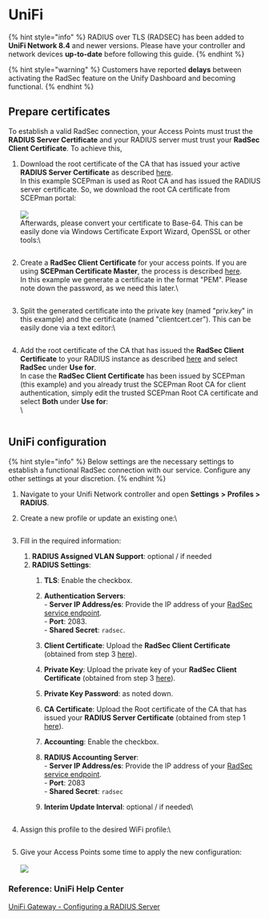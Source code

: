 # UniFi

{% hint style="info" %}
RADIUS over TLS (RADSEC) has been added to **UniFi Network 8.4** and newer versions. Please have your controller and network devices **up-to-date** before following this guide.
{% endhint %}

{% hint style="warning" %}
Customers have reported **delays** between activating the RadSec feature on the Unify Dashboard and becoming functional.
{% endhint %}

## Prepare certificates

To establish a valid RadSec connection, your Access Points must trust the **RADIUS Server Certificate** and your RADIUS server must trust your **RadSec Client Certificate**. To achieve this,

1.  Download the root certificate of the CA that has issued your active **RADIUS Server Certificate** as described [here](../../../admin-portal/settings/settings-server.md#download).\
    In this example SCEPman is used as Root CA and has issued the RADIUS server certificate. So, we download the root CA certificate from SCEPman portal:\
    \
    ![](<../../../.gitbook/assets/image (1) (1) (1) (1) (1) (1) (1) (1) (1) (1).png>)\
    Afterwards, please convert your certificate to Base-64. This can be easily done via Windows Certificate Export Wizard, OpenSSL or other tools:\


    <figure><img src="../../../.gitbook/assets/image (5) (1).png" alt=""><figcaption></figcaption></figure>
2.  Create a **RadSec Client Certificate** for your access points. If you are using **SCEPman Certificate Master**, the process is described [here](https://docs.scepman.com/certificate-deployment/certificate-master/client-certificate-pkcs-12).\
    In this example we generate a certificate in the format "PEM". Please note down the password, as we need this later.\


    <figure><img src="../../../.gitbook/assets/image (2) (1).png" alt=""><figcaption></figcaption></figure>
3.  Split the generated certificate into the private key (named "priv.key" in this example) and the certificate (named "clientcert.cer"). This can be easily done via a text editor:\


    <figure><img src="../../../.gitbook/assets/Screenshot 2024-09-24 101150.png" alt=""><figcaption></figcaption></figure>
4.  Add the root certificate of the CA that has issued the **RadSec Client Certificate** to your RADIUS instance as described [here](../../../admin-portal/settings/trusted-roots.md#add) and select **RadSec** under **Use for**.\
    In case the **RadSec Client Certificate** has been issued by SCEPman (this example) and you already trust the SCEPman Root CA for client authentication, simply edit the trusted SCEPman Root CA certificate and select **Both** under **Use for**:\
    \


    <figure><img src="../../../.gitbook/assets/image (3) (1).png" alt=""><figcaption></figcaption></figure>

## UniFi configuration

{% hint style="info" %}
Below settings are the necessary settings to establish a functional RadSec connection with our service. Configure any other settings at your discretion.
{% endhint %}

1. Navigate to your Unifi Network controller and open **Settings** **> Profiles > RADIUS**.
2.  Create a new profile or update an existing one:\


    <figure><img src="../../../.gitbook/assets/image (6) (1).png" alt=""><figcaption></figcaption></figure>
3. Fill in the required information:
   1. **RADIUS Assigned VLAN Support**: optional / if needed
   2. **RADIUS Settings**:
      1. **TLS**: Enable the checkbox.
      2. **Authentication Servers**:\
         \- **Server IP Address/es**: Provide the IP address of your [RadSec service endpoint](../../../admin-portal/settings/settings-server.md#properties).\
         \- **Port**: 2083.\
         \- **Shared Secret**: `radsec`.
      3. **Client Certificate**: Upload the **RadSec Client Certificate** (obtained from step 3 [here](unifi.md#prepare-certificates)).
      4. **Private Key**: Upload the private key of your **RadSec Client Certificate** (obtained from step 3 [here](unifi.md#prepare-certificates)).
      5. **Private Key Password**: as noted down.
      6. **CA Certificate**: Upload the Root certificate of the CA that has issued your **RADIUS Server Certificate** (obtained from step 1 [here](unifi.md#prepare-certificates)).
      7. **Accounting**: Enable the checkbox.
      8. **RADIUS Accounting Server**:\
         \- **Server IP Address/es**: Provide the IP address of your [RadSec service endpoint](../../../admin-portal/settings/settings-server.md#properties).\
         \- **Port**: 2083\
         \- **Shared Secret**: `radsec`
      9.  **Interim Update Interval**: optional / if needed\


          <figure><img src="../../../.gitbook/assets/image (7) (1).png" alt=""><figcaption></figcaption></figure>
4.  Assign this profile to the desired WiFi profile:\


    <figure><img src="../../../.gitbook/assets/image (8) (1).png" alt=""><figcaption></figcaption></figure>
5. Give your Access Points some time to apply the new configuration:\
   \
   ![](<../../../.gitbook/assets/image (9) (1).png>)

### Reference: UniFi Help Center

[UniFi Gateway - Configuring a RADIUS Server](https://help.ui.com/hc/en-us/articles/360015268353-UniFi-Gateway-Configuring-a-RADIUS-Server)
